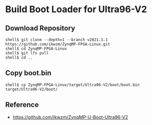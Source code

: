 Build Boot Loader for Ultra96-V2
====================================================================================

## Download Repository

```console
shell$ git clone --depth=1 --branch v2021.1.1 https://github.com/ikwzm/ZynqMP-FPGA-Linux.git
shell$ cd ZynqMP-FPGA-Linux
shell$ git lfs pull
shell$ cd ..
```

## Copy boot.bin

```console
shell$ cp ZynqMP-FPGA-Linux/target/Ultra96-V2/boot/boot.bin target/Ultra96-V2/boot/
```

## Reference

* https://github.com/ikwzm/ZynqMP-U-Boot-Ultra96-V2

